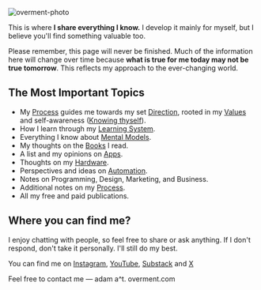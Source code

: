 ![overment-photo](https://cloud.overment.com/2024-05-14/overment-1715702331-b2ecba03-7.png)

This is where **I share everything I know.** I develop it mainly for myself, but I believe you'll find something valuable too.

Please remember, this page will never be finished. Much of the information here will change over time because **what is true for me today may not be true tomorrow**. This reflects my approach to the ever-changing world.

## The Most Important Topics

- My [Process](Core/Process.md) guides me towards my set [Direction](Core/Direction.md), rooted in my [Values](Core/Values.md) and self-awareness ([Knowing thyself](Core/Knowing%20thyself.md)).
- How I learn through my [Learning System](Core/Learning%20System.md).
- Everything I know about [Mental Models](Mental%20Models/Mental%20Models.md).
- My thoughts on the [Books](Books/Books.md) I read.
- A list and my opinions on [Apps](Tools/Apps.md).
- Thoughts on my [Hardware](Tools/Hardware.md).
- Perspectives and ideas on [Automation](Tools/Automation.md).
- Notes on Programming, Design, Marketing, and Business.
- Additional notes on my [Process](Core/Process.md).
- All my free and paid publications.

## Where you can find me? 

I enjoy chatting with people, so feel free to share or ask anything. If I don't respond, don't take it personally. I'll still do my best.

You can find me on [Instagram](https://www.instagram.com/_overment/), [YouTube](https://www.youtube.com/overment), [Substack](https://techsistence.com/) and [X](https://x.com/_overment)

Feel free to contact me — adam a^t. overment.com

